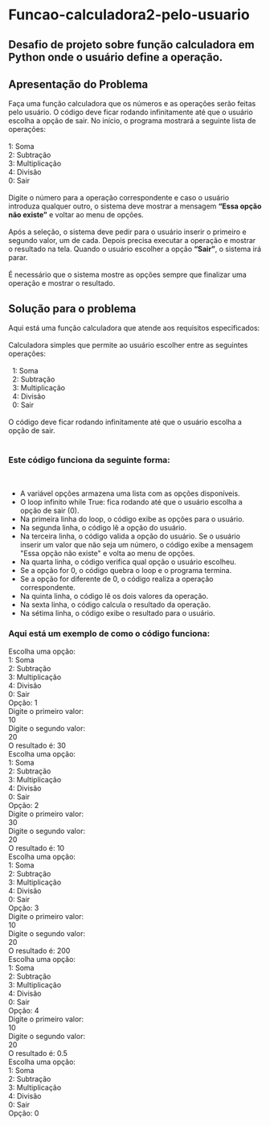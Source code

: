 # Funcao-calculadora2-pelo-usuario
## Desafio de projeto sobre função calculadora em Python onde o usuário define a operação.

## Apresentação do Problema

Faça uma função calculadora que os números e as operações serão feitas pelo usuário. O código deve ficar rodando infinitamente até que o usuário escolha a opção de sair. No início, o programa mostrará a seguinte lista de operações:</br>
</br>
1: Soma</br>
2: Subtração</br>
3: Multiplicação</br>
4: Divisão</br>
0: Sair</br>
</br>
Digite o número para a operação correspondente e caso o usuário introduza qualquer outro, o sistema deve mostrar a mensagem <strong>“Essa opção não existe”</strong> e voltar ao menu de opções.</br>
</br>
Após a seleção, o sistema deve pedir para o usuário inserir o primeiro e segundo valor, um de cada. Depois precisa executar a operação e mostrar o resultado na tela. Quando o usuário escolher a opção <strong>“Sair”</strong>, o sistema irá parar.</br>
</br>
É necessário que o sistema mostre as opções sempre que finalizar uma operação e mostrar o resultado. 
</br>
## Solução para o problema

Aqui está uma função calculadora que atende aos requisitos especificados:</br>
</br>
Calculadora simples que permite ao usuário escolher entre as seguintes operações:</br>
</br>
 &nbsp; 1: Soma</br>
 &nbsp; 2: Subtração</br>
 &nbsp; 3: Multiplicação</br>
 &nbsp; 4: Divisão</br>
&nbsp;  0: Sair</br>
</br>
O código deve ficar rodando infinitamente até que o usuário escolha a opção de sair.</br>
</br>
### Este código funciona da seguinte forma:
</br>
<ul>
<li>A variável opções armazena uma lista com as opções disponíveis.</li>
<li>O loop infinito while True: fica rodando até que o usuário escolha a opção de sair (0).</li>
<li>Na primeira linha do loop, o código exibe as opções para o usuário.</li>
<li>Na segunda linha, o código lê a opção do usuário.</li>
<li>Na terceira linha, o código valida a opção do usuário. Se o usuário inserir um valor que não seja um número, o código exibe a mensagem "Essa opção não existe" e volta ao menu de opções.</li>
<li>Na quarta linha, o código verifica qual opção o usuário escolheu.</li>
<li>Se a opção for 0, o código quebra o loop e o programa termina.</li>
<li>Se a opção for diferente de 0, o código realiza a operação correspondente.</li>
<li>Na quinta linha, o código lê os dois valores da operação.</li>
<li>Na sexta linha, o código calcula o resultado da operação.</li>
<li>Na sétima linha, o código exibe o resultado para o usuário.</li>
</ul>

### Aqui está um exemplo de como o código funciona:

Escolha uma opção:</br>
1: Soma</br>
2: Subtração</br>
3: Multiplicação</br>
4: Divisão</br>
0: Sair</br>
Opção: 1</br>
Digite o primeiro valor:</br>
10</br>
Digite o segundo valor:</br>
20</br>
O resultado é: 30</br>
Escolha uma opção:</br>
1: Soma</br>
2: Subtração</br>
3: Multiplicação</br>
4: Divisão</br>
0: Sair</br>
Opção: 2</br>
Digite o primeiro valor:</br>
30</br>
Digite o segundo valor:</br>
20</br>
O resultado é: 10</br>
Escolha uma opção:</br>
1: Soma</br>
2: Subtração</br>
3: Multiplicação</br>
4: Divisão</br>
0: Sair</br>
Opção: 3</br>
Digite o primeiro valor:</br>
10</br>
Digite o segundo valor:</br>
20</br>
O resultado é: 200</br>
Escolha uma opção:</br>
1: Soma</br>
2: Subtração</br>
3: Multiplicação</br>
4: Divisão</br>
0: Sair</br>
Opção: 4</br>
Digite o primeiro valor:</br>
10</br>
Digite o segundo valor:</br>
20</br>
O resultado é: 0.5</br>
Escolha uma opção:</br>
1: Soma</br>
2: Subtração</br>
3: Multiplicação</br>
4: Divisão</br>
0: Sair</br>
Opção: 0</br>

